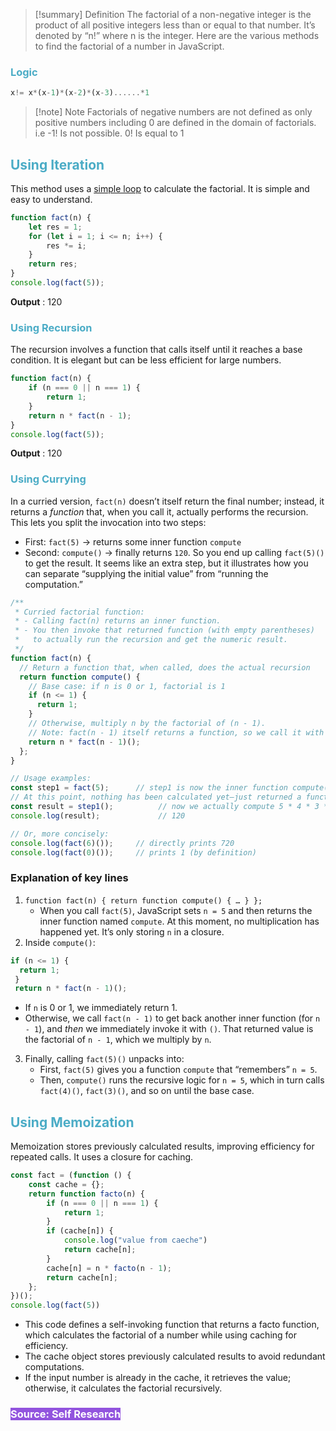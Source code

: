> [!summary] Definition
> The factorial of a non-negative integer is the product of all positive integers less than or equal to that number. It’s denoted by “n!” where n is the integer. Here are the various methods to find the factorial of a number in JavaScript.

### <font color="#4bacc6">Logic</font>

```js
x!= x*(x-1)*(x-2)*(x-3)......*1
```

> [!note] Note
> Factorials of negative numbers are not defined as only positive numbers including 0 are defined in the domain of factorials.
> i.e -1! Is not possible.
> 0! Is equal to 1

## <font color="#4bacc6">Using Iteration</font>

This method uses a [simple loop](https://www.geeksforgeeks.org/javascript-for-loop/) to calculate the factorial. It is simple and easy to understand.

```js
function fact(n) {
    let res = 1;
    for (let i = 1; i <= n; i++) {
        res *= i;
    }
    return res;
}
console.log(fact(5));
```

**Output** : 120
### <font color="#4bacc6">Using Recursion</font>

The recursion involves a function that calls itself until it reaches a base condition. It is elegant but can be less efficient for large numbers.

```js
function fact(n) {
    if (n === 0 || n === 1) {
        return 1;
    }
    return n * fact(n - 1);
}
console.log(fact(5));
```

**Output** : 120
### <font color="#4bacc6">Using Currying</font>

In a curried version, `fact(n)` doesn’t itself return the final number; instead, it returns a _function_ that, when you call it, actually performs the recursion. This lets you split the invocation into two steps:
- First: `fact(5)` → returns some inner function `compute`
- Second: `compute()` → finally returns `120`.
So you end up calling `fact(5)()` to get the result. It seems like an extra step, but it illustrates how you can separate “supplying the initial value” from “running the computation.”

```js
/**
 * Curried factorial function:
 * - Calling fact(n) returns an inner function.
 * - You then invoke that returned function (with empty parentheses)
 *   to actually run the recursion and get the numeric result.
 */
function fact(n) {
  // Return a function that, when called, does the actual recursion
  return function compute() {
    // Base case: if n is 0 or 1, factorial is 1
    if (n <= 1) {
      return 1;
    }
    // Otherwise, multiply n by the factorial of (n - 1).
    // Note: fact(n - 1) itself returns a function, so we call it with ().
    return n * fact(n - 1)();
  };
}

// Usage examples:
const step1 = fact(5);      // step1 is now the inner function compute()
// At this point, nothing has been calculated yet—just returned a function.
const result = step1();          // now we actually compute 5 * 4 * 3 * 2 * 1 = 120
console.log(result);             // 120

// Or, more concisely:
console.log(fact(6)());     // directly prints 720
console.log(fact(0)());     // prints 1 (by definition)
```

### Explanation of key lines

1. `function fact(n) { return function compute() { … } };`
    - When you call `fact(5)`, JavaScript sets `n = 5` and then returns the inner function named `compute`. At this moment, no multiplication has happened yet. It’s only storing `n` in a closure.
2. Inside `compute()`:
```js
if (n <= 1) {
  return 1;
 }
 return n * fact(n - 1)();
```
- If `n` is 0 or 1, we immediately return 1.
- Otherwise, we call `fact(n - 1)` to get back another inner function (for `n - 1`), and _then_ we immediately invoke it with `()`. That returned value is the factorial of `n - 1`, which we multiply by `n`.

3. Finally, calling `fact(5)()` unpacks into:
    - First, `fact(5)` gives you a function `compute` that “remembers” `n = 5`.
    - Then, `compute()` runs the recursive logic for `n = 5`, which in turn calls `fact(4)()`, `fact(3)()`, and so on until the base case.

## <font color="#4bacc6">Using Memoization</font>

Memoization stores previously calculated results, improving efficiency for repeated calls. It uses a closure for caching.

```js
const fact = (function () {
    const cache = {};
    return function facto(n) {
        if (n === 0 || n === 1) {
            return 1;
        }
        if (cache[n]) {
            console.log("value from caeche")
            return cache[n];
        }
        cache[n] = n * facto(n - 1);
        return cache[n];
    };
})();
console.log(fact(5))
```

- This code defines a self-invoking function that returns a facto function, which calculates the factorial of a number while using caching for efficiency.
- The cache object stores previously calculated results to avoid redundant computations.
- If the input number is already in the cache, it retrieves the value; otherwise, it calculates the factorial recursively.

### <span style="background:#9254de"><font color="#ffffff">Source: Self Research</font></span>

